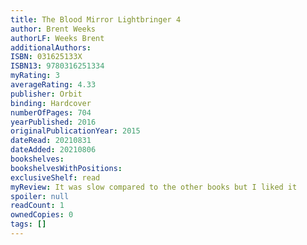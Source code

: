 ```yaml
---
title: The Blood Mirror Lightbringer 4
author: Brent Weeks
authorLF: Weeks Brent
additionalAuthors: 
ISBN: 031625133X
ISBN13: 9780316251334
myRating: 3
averageRating: 4.33
publisher: Orbit
binding: Hardcover
numberOfPages: 704
yearPublished: 2016
originalPublicationYear: 2015
dateRead: 20210831
dateAdded: 20210806
bookshelves: 
bookshelvesWithPositions: 
exclusiveShelf: read
myReview: It was slow compared to the other books but I liked it
spoiler: null
readCount: 1
ownedCopies: 0
tags: []
---
```


